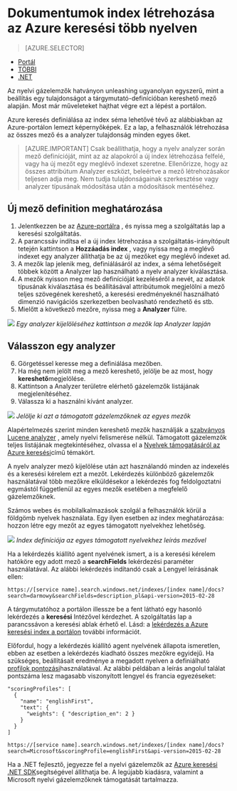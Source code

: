 <properties
   pageTitle="Dokumentumok index létrehozása az Azure keresési többnyelvű |} Microsoft Azure |} A felhőben tárolt keresési szolgáltatás"
   description=" Azure keresési feljebb helyezése nyelvi gázelemzők Lucene és természetes nyelvi feldolgozása technológia a Microsofttól származó 56 nyelven, támogatja."
   services="search"
   documentationCenter=""
   authors="yahnoosh"
   manager="pablocas"
   editor=""/>

<tags
   ms.service="search"
   ms.devlang="na"
   ms.workload="search"
   ms.topic="article"
   ms.tgt_pltfrm="na"
   ms.date="07/14/2016"
   ms.author="jlembicz"/>

# <a name="create-an-index-for-documents-in-multiple-languages-in-azure-search"></a>Dokumentumok index létrehozása az Azure keresési több nyelven
> [AZURE.SELECTOR]
- [Portál](search-language-support.md)
- [TÖBBI](https://msdn.microsoft.com/library/azure/dn879793.aspx)
- [.NET](https://msdn.microsoft.com/library/azure/microsoft.azure.search.models.analyzername.aspx)

Az nyelvi gázelemzők hatványon unleashing ugyanolyan egyszerű, mint a beállítás egy tulajdonságot a tárgymutató-definícióban kereshető mező alapján. Most már műveleteket hajthat végre ezt a lépést a portálon.

Azure keresés definiálása az index séma lehetővé tévő az alábbiakban az Azure-portálon lemezt képernyőképek. Ez a lap, a felhasználók létrehozása az összes mező és a analyzer tulajdonság minden egyes őket.

> [AZURE.IMPORTANT] Csak beállíthatja, hogy a nyelv analyzer során mező definícióját, mint az az alapokról a új index létrehozása felfelé, vagy ha új mezőt egy meglévő indexet szeretne. Ellenőrizze, hogy az összes attribútum Analyzer eszközt, beleértve a mező létrehozásakor teljesen adja meg. Nem tudja tulajdonságainak szerkesztése vagy analyzer típusának módosítása után a módosítások mentéséhez.

## <a name="define-a-new-field-definition"></a>Új mező definition meghatározása

1. Jelentkezzen be az [Azure-portálra](https://portal.azure.com) , és nyissa meg a szolgáltatás lap a keresési szolgáltatás.
2. A parancssáv indítsa el a új index létrehozása a szolgáltatás-irányítópult tetején kattintson a **Hozzáadás index** , vagy nyissa meg a meglévő indexet egy analyzer állíthatja be az új mezőket egy meglévő indexet ad.
3. A mezők lap jelenik meg, definiálásáról az index, a séma lehetőségeit többek között a Analyzer lap használható a nyelv analyzer kiválasztása.
4. A mezők nyisson meg mező definícióját kezeléséről a nevét, az adatok típusának kiválasztása és beállításával attribútumok megjelölni a mező teljes szövegének kereshető, a keresési eredményeknél használható dimenzió navigációs szerkezetben beolvasható rendezhető és stb. 
5. Mielőtt a következő mezőre, nyissa meg a **Analyzer** fülre. 

   
![][1]
*Egy analyzer kijelöléséhez kattintson a mezők lap Analyzer lapján*

## <a name="choose-an-analyzer"></a>Válasszon egy analyzer

6. Görgetéssel keresse meg a definiálása mezőben. 
7. Ha még nem jelölt meg a mező kereshető, jelölje be az most, hogy **kereshető**megjelölése.
8. Kattintson a Analyzer területre elérhető gázelemzők listájának megjelenítéséhez.
9. Válassza ki a használni kívánt analyzer.

![][2]
*Jelölje ki azt a támogatott gázelemzőknek az egyes mezők*

Alapértelmezés szerint minden kereshető mezők használják a [szabványos Lucene analyzer](http://lucene.apache.org/core/4_10_0/analyzers-common/org/apache/lucene/analysis/standard/StandardAnalyzer.html) , amely nyelvi felismerése nélkül. Támogatott gázelemzők teljes listájának megtekintéséhez, olvassa el a [Nyelvek támogatásáról az Azure keresési](https://msdn.microsoft.com/library/azure/dn879793.aspx)című témakört.

A nyelv analyzer mező kijelölése után azt használandó minden az indexelés és a keresési kérelem ezt a mezőt. Lekérdezés különböző gázelemzők használatával több mezőkre elküldésekor a lekérdezés fog feldolgoztatni egymástól függetlenül az egyes mezők esetében a megfelelő gázelemzőknek.

Számos webes és mobilalkalmazások szolgál a felhasználók körül a földgömb nyelvek használata. Egy ilyen esetben az index meghatározása: hozzon létre egy mezőt az egyes támogatott nyelvekhez lehetőség.

![][3]
*Index definíciója az egyes támogatott nyelvekhez leírás mezővel*

Ha a lekérdezés kiállító agent nyelvének ismert, a is a keresési kérelem hatóköre egy adott mező a **searchFields** lekérdezési paraméter használatával. Az alábbi lekérdezés indítandó csak a Lengyel leírásának ellen:

`https://[service name].search.windows.net/indexes/[index name]/docs?search=darmowy&searchFields=description_pl&api-version=2015-02-28`

A tárgymutatóhoz a portálon illessze be a fent látható egy hasonló lekérdezés a **keresési** Intézővel kérdezhet. A szolgáltatás lap a parancssávon a keresési ablak érhető el. Lásd: a [lekérdezés a Azure keresési index a portálon](search-explorer.md) további információt.

Előfordul, hogy a lekérdezés kiállító agent nyelvének állapota ismeretlen, ebben az esetben a lekérdezés kiadható összes mezőkre egyidejű. Ha szükséges, beállításait eredménye a megadott nyelven a definiálható [profilok pontozási](https://msdn.microsoft.com/library/azure/dn798928.aspx)használatával. Az alábbi példában a leírás angolul találat pontszáma lesz magasabb viszonyított lengyel és francia egyezéseket:

    "scoringProfiles": [
      {
        "name": "englishFirst",
        "text": {
          "weights": { "description_en": 2 }
        }
      }
    ]

`https://[service name].search.windows.net/indexes/[index name]/docs?search=Microsoft&scoringProfile=englishFirst&api-version=2015-02-28`

Ha a .NET fejlesztő, jegyezze fel a nyelvi gázelemzők az [Azure keresési .NET SDK](http://www.nuget.org/packages/Microsoft.Azure.Search)segítségével állíthatja be. A legújabb kiadásra, valamint a Microsoft nyelvi gázelemzőknek támogatását tartalmazza.

<!-- Image References -->
[1]: ./media/search-language-support/AnalyzerTab.png
[2]: ./media/search-language-support/SelectAnalyzer.png
[3]: ./media/search-language-support/IndexDefinition.png
